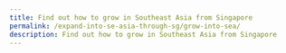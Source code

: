```yaml
---
title: Find out how to grow in Southeast Asia from Singapore
permalink: /expand-into-se-asia-through-sg/grow-into-sea/
description: Find out how to grow in Southeast Asia from Singapore
---
```

